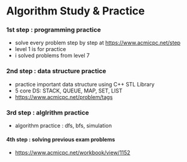 # Algorithm Study & Practice

### 1st step : programming practice
- solve every problem step by step at https://www.acmicpc.net/step
- level 1 is for practice
- i solved problems from level 7

### 2nd step : data structure practice
- practice important data structure using C++ STL Library
- 5 core DS: STACK, QUEUE, MAP, SET, LIST
- https://www.acmicpc.net/problem/tags


### 3rd step : alglrithm practice
- algorithm practice : dfs, bfs, simulation

#### 4th step : solving previous exam problems
- https://www.acmicpc.net/workbook/view/1152

